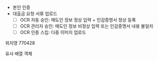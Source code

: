 - 본인 인증
- 대출금 요청 서류 업로드
	- [ ] OCR 자동 승인: 매도인 정보 정상 입력 + 인감증명서 정상 등록
	- [ ] OCR 관리자 승인: 매도인 정보 비정상 입력 또는 인감증명서 내용 불일치
	- [ ] OCR 인증 스킵: 다중 이미지 업로드

위지영
770428


유사 배열 객체